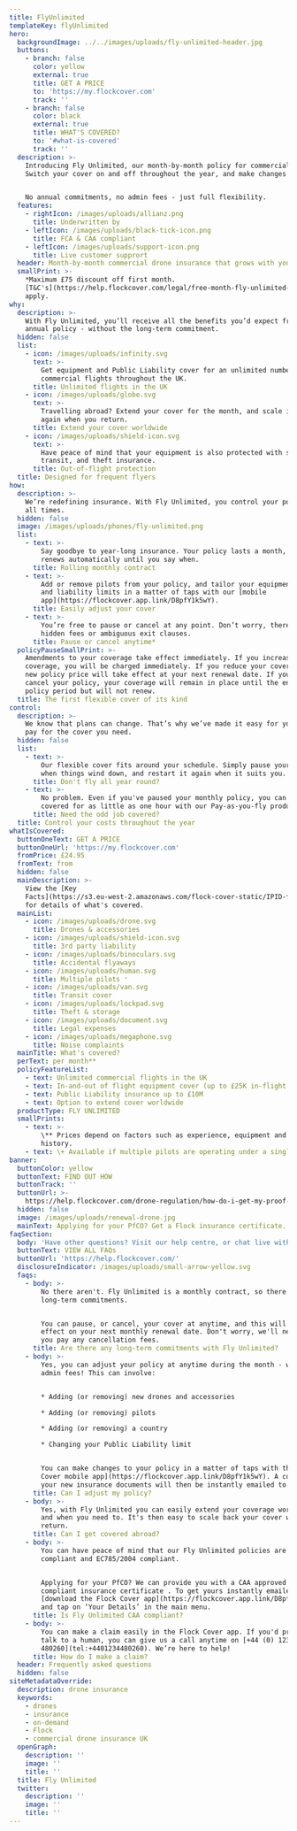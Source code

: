 ```yaml
---
title: FlyUnlimited
templateKey: flyUnlimited
hero:
  backgroundImage: ../../images/uploads/fly-unlimited-header.jpg
  buttons:
    - branch: false
      color: yellow
      external: true
      title: GET A PRICE
      to: 'https://my.flockcover.com'
      track: ''
    - branch: false
      color: black
      external: true
      title: WHAT'S COVERED?
      to: '#what-is-covered'
      track: ''
  description: >-
    Introducing Fly Unlimited, our month-by-month policy for commercial pilots.
    Switch your cover on and off throughout the year, and make changes anytime.


    No annual commitments, no admin fees - just full flexibility.
  features:
    - rightIcon: /images/uploads/allianz.png
      title: Underwritten by
    - leftIcon: /images/uploads/black-tick-icon.png
      title: FCA & CAA compliant
    - leftIcon: /images/uploads/support-icon.png
      title: Live customer supprort
  header: Month-by-month commercial drone insurance that grows with you
  smallPrint: >-
    *Maximum £75 discount off first month.
    [T&C's](https://help.flockcover.com/legal/free-month-fly-unlimited-tcs)
    apply.
why:
  description: >-
    With Fly Unlimited, you’ll receive all the benefits you’d expect from an
    annual policy - without the long-term commitment.
  hidden: false
  list:
    - icon: /images/uploads/infinity.svg
      text: >-
        Get equipment and Public Liability cover for an unlimited number of
        commercial flights throughout the UK.
      title: Unlimited flights in the UK
    - icon: /images/uploads/globe.svg
      text: >-
        Travelling abroad? Extend your cover for the month, and scale it down
        again when you return.  
      title: Extend your cover worldwide
    - icon: /images/uploads/shield-icon.svg
      text: >-
        Have peace of mind that your equipment is also protected with storage,
        transit, and theft insurance.
      title: Out-of-flight protection
  title: Designed for frequent flyers
how:
  description: >-
    We’re redefining insurance. With Fly Unlimited, you control your policy. At
    all times.
  hidden: false
  image: /images/uploads/phones/fly-unlimited.png
  list:
    - text: >-
        Say goodbye to year-long insurance. Your policy lasts a month, and
        renews automatically until you say when.
      title: Rolling monthly contract
    - text: >-
        Add or remove pilots from your policy, and tailor your equipment cover
        and liability limits in a matter of taps with our [mobile
        app](https://flockcover.app.link/D8pfY1k5wY).
      title: Easily adjust your cover
    - text: >-
        You’re free to pause or cancel at any point. Don’t worry, there are no
        hidden fees or ambiguous exit clauses.
      title: Pause or cancel anytime*
  policyPauseSmallPrint: >-
    Amendments to your coverage take effect immediately. If you increase your
    coverage, you will be charged immediately. If you reduce your coverage, your
    new policy price will take effect at your next renewal date. If you pause or
    cancel your policy, your coverage will remain in place until the end of the
    policy period but will not renew.
  title: The first flexible cover of its kind
control:
  description: >-
    We know that plans can change. That’s why we’ve made it easy for you to only
    pay for the cover you need.
  hidden: false
  list:
    - text: >-
        Our flexible cover fits around your schedule. Simply pause your policy
        when things wind down, and restart it again when it suits you.
      title: Don't fly all year round?
    - text: >-
        No problem. Even if you've paused your monthly policy, you can get
        covered for as little as one hour with our Pay-as-you-fly product.
      title: Need the odd job covered?
  title: Control your costs throughout the year
whatIsCovered:
  buttonOneText: GET A PRICE
  buttonOneUrl: 'https://my.flockcover.com'
  fromPrice: £24.95
  fromText: from
  hidden: false
  mainDescription: >-
    View the [Key
    Facts](https://s3.eu-west-2.amazonaws.com/flock-cover-static/IPID-fly-unlimited.pdf)
    for details of what's covered.
  mainList:
    - icon: /images/uploads/drone.svg
      title: Drones & accessories
    - icon: /images/uploads/shield-icon.svg
      title: 3rd party liability
    - icon: /images/uploads/binoculars.svg
      title: Accidental flyaways
    - icon: /images/uploads/human.svg
      title: Multiple pilots ⁺
    - icon: /images/uploads/van.svg
      title: Transit cover
    - icon: /images/uploads/lockpad.svg
      title: Theft & storage
    - icon: /images/uploads/document.svg
      title: Legal expenses
    - icon: /images/uploads/megaphone.svg
      title: Noise complaints
  mainTitle: What's covered?
  perText: per month**
  policyFeatureList:
    - text: Unlimited commercial flights in the UK
    - text: In-and-out of flight equipment cover (up to £25K in-flight limit)
    - text: Public Liability insurance up to £10M
    - text: Option to extend cover worldwide
  productType: FLY UNLIMITED
  smallPrints:
    - text: >-
        \** Prices depend on factors such as experience, equipment and claims
        history.
    - text: \+ Available if multiple pilots are operating under a single PfCO.
banner:
  buttonColor: yellow
  buttonText: FIND OUT HOW
  buttonTrack: ''
  buttonUrl: >-
    https://help.flockcover.com/drone-regulation/how-do-i-get-my-proof-of-insurance-document-for-my-pfco-application
  hidden: false
  image: /images/uploads/renewal-drone.jpg
  mainText: Applying for your PfCO? Get a Flock insurance certificate.
faqSection:
  body: 'Have other questions? Visit our help centre, or chat live with us now.'
  buttonText: VIEW ALL FAQs
  buttonUrl: 'https://help.flockcover.com/'
  disclosureIndicator: /images/uploads/small-arrow-yellow.svg
  faqs:
    - body: >-
        No there aren't. Fly Unlimited is a monthly contract, so there are no
        long-term commitments.


        You can pause, or cancel, your cover at anytime, and this will take
        effect on your next monthly renewal date. Don't worry, we'll never make
        you pay any cancellation fees.
      title: Are there any long-term commitments with Fly Unlimited?
    - body: >-
        Yes, you can adjust your policy at anytime during the month - with no
        admin fees! This can involve:


        * Adding (or removing) new drones and accessories

        * Adding (or removing) pilots

        * Adding (or removing) a country 

        * Changing your Public Liability limit


        You can make changes to your policy in a matter of taps with the [Flock
        Cover mobile app](https://flockcover.app.link/D8pfY1k5wY). A copy of
        your new insurance documents will then be instantly emailed to you.
      title: Can I adjust my policy?
    - body: >-
        Yes, with Fly Unlimited you can easily extend your coverage worldwide as
        and when you need to. It's then easy to scale back your cover when you
        return.
      title: Can I get covered abroad?
    - body: >-
        You can have peace of mind that our Fly Unlimited policies are CAA
        compliant and EC785/2004 compliant.


        Applying for your PfCO? We can provide you with a CAA approved proof of
        compliant insurance certificate . To get yours instantly emailed to you,
        [download the Flock Cover app](https://flockcover.app.link/D8pfY1k5wY),
        and tap on ‘Your Details’ in the main menu.
      title: Is Fly Unlimited CAA compliant?
    - body: >-
        You can make a claim easily in the Flock Cover app. If you'd prefer to
        talk to a human, you can give us a call anytime on [+44 (0) 1234
        480260](tel:+4401234480260). We’re here to help!
      title: How do I make a claim?
  header: Frequently asked questions
  hidden: false
siteMetadataOverride:
  description: drone insurance
  keywords:
    - drones
    - insurance
    - on-demand
    - Flock
    - commercial drone insurance UK
  openGraph:
    description: ''
    image: ''
    title: ''
  title: Fly Unlimited
  twitter:
    description: ''
    image: ''
    title: ''
---
```


